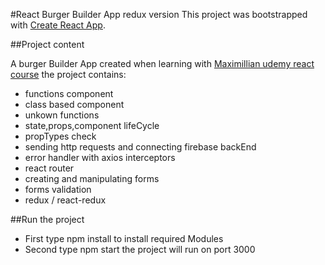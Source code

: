 #React Burger Builder App redux version
This project was bootstrapped with [Create React App](https://github.com/facebookincubator/create-react-app).

##Project content

A burger Builder App created when learning with [Maximillian udemy react course](https://www.udemy.com/course/react-the-complete-guide-incl-redux/)
the project contains:

- functions component
- class based component
- unkown functions
- state,props,component lifeCycle
- propTypes check
- sending http requests and connecting firebase backEnd
- error handler with axios interceptors
- react router
- creating and manipulating forms
- forms validation
- redux / react-redux

##Run the project

- First type npm install to install required Modules
- Second type npm start the project will run on port 3000




